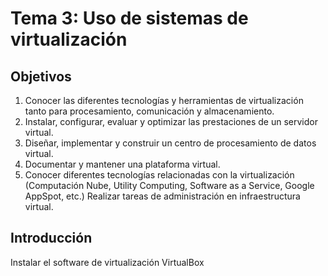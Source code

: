 Tema 3: Uso de sistemas de virtualización
==

<!--@
prev: 2.Tecnicas_de_virtualizacion
-->

<div class="objetivos" markdown="1">

<h2>Objetivos</h2>

1. Conocer las diferentes tecnologías y herramientas de virtualización tanto para procesamiento, comunicación y almacenamiento. 
2. Instalar, configurar, evaluar y optimizar las prestaciones de un servidor virtual.
3. Diseñar, implementar y construir un centro de procesamiento de datos virtual.
4. Documentar y mantener una plataforma virtual.
5. Conocer diferentes tecnologías relacionadas con la virtualización (Computación Nube, Utility Computing, Software as a Service, Google AppSpot, etc.) 
Realizar tareas de administración en infraestructura virtual.

</div>

Introducción
-------------------

<div class='ejercicios' markdown='1'>
	Instalar el software de virtualización VirtualBox
</div>
